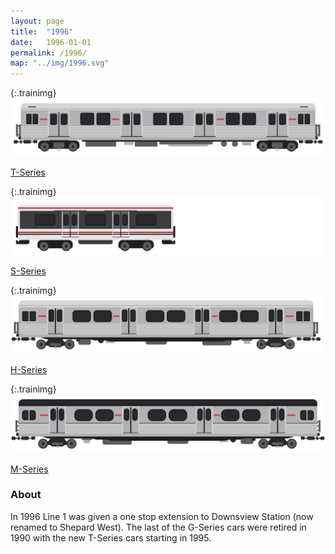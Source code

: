 ```yaml
---
layout: page
title:  "1996"
date:   1996-01-01
permalink: /1996/
map: "../img/1996.svg"
---
```


{:.trainimg}
![T-Series](../img/t-series.svg)

[T-Series](https://en.wikipedia.org/wiki/T_series_(Toronto_subway))

{:.trainimg}
![S-Series](../img/s-series.svg)

[S-Series](https://en.wikipedia.org/wiki/S_series_(Toronto_subway))

{:.trainimg}
![H-Series](../img/h-series.svg)

[H-Series](https://en.wikipedia.org/wiki/H_series_(Toronto_subway))

{:.trainimg}
![M-Series](../img/m-series.svg)

[M-Series](https://en.wikipedia.org/wiki/M_series_(Toronto_subway))

### About

In 1996 Line 1 was given a one stop extension to Downsview Station (now renamed to Shepard West).  The last of the G-Series cars were retired in 1990 with the new T-Series cars starting in 1995.